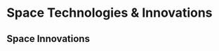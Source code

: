 <!DOCTYPE html>
<html lang="en">
  <head>
    <meta charset="UTF-8">
    <meta name="description" content="Space technology and innovations">
    <meta name="keywords" content="HTML, CSS">
    <meta name="author" content="Brandon Dillard">
    <meta name="viewport" content="width=device-width, initial-scale=1.0">
    <link rel="stylesheet" href="src/style.css">
  </head>
<body>
  <h1>Space Technologies & Innovations</h1>
    <h2>Space Innovations</h2>
